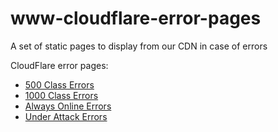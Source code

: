 # www-cloudflare-error-pages

A set of static pages to display from our CDN in case of errors

CloudFlare error pages:

* [500 Class Errors](https://mozmeao.github.io/www-cloudflare-error-pages/500.html)
* [1000 Class Errors](https://mozmeao.github.io/www-cloudflare-error-pages/1000.html)
* [Always Online Errors](https://mozmeao.github.io/www-cloudflare-error-pages/always-online.html)
* [Under Attack Errors](https://mozmeao.github.io/www-cloudflare-error-pages/under-attack.html)
